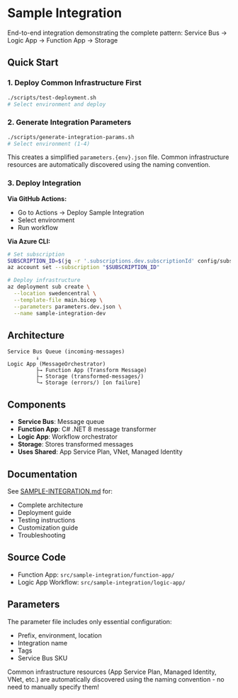 # Sample Integration

End-to-end integration demonstrating the complete pattern: Service Bus → Logic App → Function App → Storage

## Quick Start

### 1. Deploy Common Infrastructure First

```bash
./scripts/test-deployment.sh
# Select environment and deploy
```

### 2. Generate Integration Parameters

```bash
./scripts/generate-integration-params.sh
# Select environment (1-4)
```

This creates a simplified `parameters.{env}.json` file. Common infrastructure resources are automatically discovered using the naming convention.

### 3. Deploy Integration

**Via GitHub Actions:**
- Go to Actions → Deploy Sample Integration
- Select environment
- Run workflow

**Via Azure CLI:**
```bash
# Set subscription
SUBSCRIPTION_ID=$(jq -r '.subscriptions.dev.subscriptionId' config/subscriptions.json)
az account set --subscription "$SUBSCRIPTION_ID"

# Deploy infrastructure
az deployment sub create \
  --location swedencentral \
  --template-file main.bicep \
  --parameters parameters.dev.json \
  --name sample-integration-dev
```

## Architecture

```
Service Bus Queue (incoming-messages)
         ↓
Logic App (MessageOrchestrator)
         ├→ Function App (Transform Message)
         ├→ Storage (transformed-messages/)
         └→ Storage (errors/) [on failure]
```

## Components

- **Service Bus**: Message queue
- **Function App**: C# .NET 8 message transformer
- **Logic App**: Workflow orchestrator
- **Storage**: Stores transformed messages
- **Uses Shared**: App Service Plan, VNet, Managed Identity

## Documentation

See [SAMPLE-INTEGRATION.md](../../../docs/SAMPLE-INTEGRATION.md) for:
- Complete architecture
- Deployment guide
- Testing instructions
- Customization guide
- Troubleshooting

## Source Code

- Function App: `src/sample-integration/function-app/`
- Logic App Workflow: `src/sample-integration/logic-app/`

## Parameters

The parameter file includes only essential configuration:
- Prefix, environment, location
- Integration name
- Tags
- Service Bus SKU

Common infrastructure resources (App Service Plan, Managed Identity, VNet, etc.) are automatically discovered using the naming convention - no need to manually specify them!
